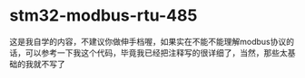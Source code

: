 # stm32-modbus-rtu-485
这是我自学的内容，不建议你做伸手档喔，如果实在不能不能理解modbus协议的话，可以参考一下我这个代码，毕竟我已经把注释写的很详细了，当然，那些太基础的我就不写了
